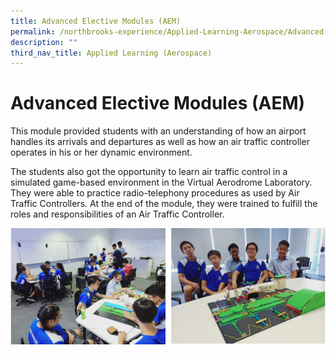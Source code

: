 ```yaml
---
title: Advanced Elective Modules (AEM)
permalink: /northbrooks-experience/Applied-Learning-Aerospace/Advanced-Elective-Modules-AEM/
description: ""
third_nav_title: Applied Learning (Aerospace)
---
```


Advanced Elective Modules (AEM)
===============================

This module provided students with an understanding of how an airport handles its arrivals and departures as well as how an air traffic controller operates in his or her dynamic environment.

  

The students also got the opportunity to learn air traffic control in a simulated game-based environment in the Virtual Aerodrome Laboratory. They were able to practice radio-telephony procedures as used by Air Traffic Controllers. At the end of the module, they were trained to fulfill the roles and responsibilities of an Air Traffic Controller.

![](/images/AEM.png)